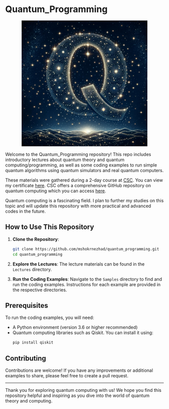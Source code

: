 # Quantum_Programming

<div align="center">
  <img src="index.jpg" alt="drawing" width="400"/>
</div>

Welcome to the Quantum_Programming repository! This repo includes introductory lectures about quantum theory and quantum computing/programming, as well as some coding examples to run simple quantum algorithms using quantum simulators and real quantum computers.

These materials were gathered during a 2-day course at [CSC](https://csc.fi/en/). You can view my certificate [here](Certificate.pdf). CSC offers a comprehensive GitHub repository on quantum computing which you can access [here](https://github.com/FiQCI).

Quantum computing is a fascinating field. I plan to further my studies on this topic and will update this repository with more practical and advanced codes in the future.

## How to Use This Repository

1. **Clone the Repository**:
   ```bash
   git clone https://github.com/mshokrnezhad/quantum_programming.git
   cd quantum_programming
   ```

2. **Explore the Lectures**: The lecture materials can be found in the `Lectures` directory.

3. **Run the Coding Examples**: Navigate to the `Samples` directory to find and run the coding examples. Instructions for each example are provided in the respective directories.

## Prerequisites

To run the coding examples, you will need:

- A Python environment (version 3.6 or higher recommended)
- Quantum computing libraries such as Qiskit. You can install it using:
  ```bash
  pip install qiskit
  ```

## Contributing

Contributions are welcome! If you have any improvements or additional examples to share, please feel free to create a pull request.

---

Thank you for exploring quantum computing with us! We hope you find this repository helpful and inspiring as you dive into the world of quantum theory and computing.
